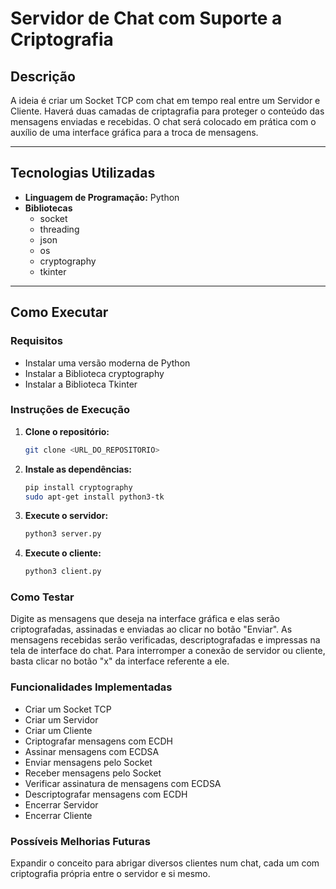# Servidor de Chat com Suporte a Criptografia

## Descrição
A ideia é criar um Socket TCP com chat em tempo real entre um Servidor e Cliente. Haverá duas camadas de criptagrafia para proteger o conteúdo das mensagens enviadas e recebidas. O chat será colocado em prática com o auxílio de uma interface gráfica para a troca de mensagens.

---

## Tecnologias Utilizadas

- **Linguagem de Programação:** Python
- **Bibliotecas** 
  - socket
  - threading
  - json
  - os
  - cryptography
  - tkinter

---

## Como Executar

### Requisitos

- Instalar uma versão moderna de Python
- Instalar a Biblioteca cryptography
- Instalar a Biblioteca Tkinter

### Instruções de Execução

1. **Clone o repositório:**
   ```bash
   git clone <URL_DO_REPOSITORIO>
2. **Instale as dependências:**
    ```bash
    pip install cryptography
    sudo apt-get install python3-tk
3. **Execute o servidor:**
    ```bash
    python3 server.py
4. **Execute o cliente:**
    ```bash
    python3 client.py

### Como Testar

 Digite as mensagens que deseja na interface gráfica e elas serão criptografadas, assinadas e enviadas ao clicar no botão "Enviar". As mensagens recebidas serão verificadas, descriptografadas e impressas na tela de interface do chat. Para interromper a conexão de servidor ou cliente, basta clicar no botão "x" da interface referente a ele.

### Funcionalidades Implementadas

 - Criar um Socket TCP
 - Criar um Servidor
 - Criar um Cliente
 - Criptografar mensagens com ECDH
 - Assinar mensagens com ECDSA
 - Enviar mensagens pelo Socket
 - Receber mensagens pelo Socket
 - Verificar assinatura de mensagens com ECDSA
 - Descriptografar mensagens com ECDH
 - Encerrar Servidor
 - Encerrar Cliente
 

### Possíveis Melhorias Futuras

  Expandir o conceito para abrigar diversos clientes num chat, cada um com criptografia própria entre o servidor e si mesmo.
